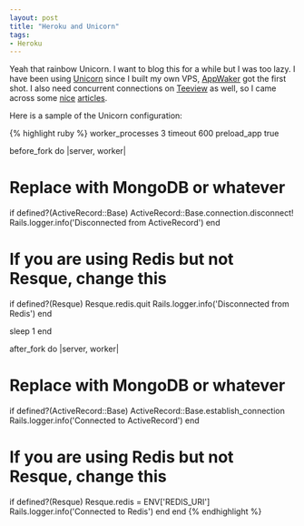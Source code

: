 ```yaml
---
layout: post
title: "Heroku and Unicorn"
tags:
- Heroku
---
```


Yeah that rainbow Unicorn. I want to blog this for a while but I was too lazy.
I have been using [Unicorn](http://unicorn.bogomips.org/) since I built
my own VPS, [AppWaker](http://appwaker-vps.phatograph.com/) got the first shot.
I also need concurrent connections on [Teeview](http://teeview.phatograph.com/)
as well, so I came across some [nice](http://blog.codeship.io/2012/05/06/Unicorn-on-Heroku.html)
[articles](https://blog.heroku.com/archives/2013/2/27/unicorn_rails).

Here is a sample of the Unicorn configuration:

{% highlight ruby %}
worker_processes 3
timeout 600
preload_app true

before_fork do |server, worker|
  # Replace with MongoDB or whatever
  if defined?(ActiveRecord::Base)
    ActiveRecord::Base.connection.disconnect!
    Rails.logger.info('Disconnected from ActiveRecord')
  end

  # If you are using Redis but not Resque, change this
  if defined?(Resque)
    Resque.redis.quit
    Rails.logger.info('Disconnected from Redis')
  end

  sleep 1
end

after_fork do |server, worker|
  # Replace with MongoDB or whatever
  if defined?(ActiveRecord::Base)
    ActiveRecord::Base.establish_connection
    Rails.logger.info('Connected to ActiveRecord')
  end

  # If you are using Redis but not Resque, change this
  if defined?(Resque)
    Resque.redis = ENV['REDIS_URI']
    Rails.logger.info('Connected to Redis')
  end
end
{% endhighlight %}
